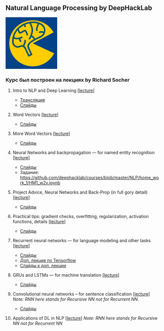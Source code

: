 ## Natural Language Processing by DeepHackLab
[![dhl](dhl.jpg)](http://info.deephack.me)
### Курс был построен на лекциях by Richard Socher

1. Intro to NLP and Deep Learning [[lecture](https://www.youtube.com/watch?v=sU_Yu_USrNc)]

	- [Трансляция](https://www.youtube.com/watch?v=SkHIbTDrxOQ)
	- [Слайды](http://cs224d.stanford.edu/lectures/CS224d-Lecture1.pdf)

1. Word Vectors [[lecture](https://www.youtube.com/watch?v=xhHOL3TNyJs&feature=youtu.be)]

	- [Слайды](http://cs224d.stanford.edu/lectures/CS224d-Lecture2.pdf)

1. More Word Vectors [[lecture](https://www.youtube.com/watch?v=UOGMsFw9V_w&list=PLmImxx8Char9Ig0ZHSyTqGsdhb9weEGam&index=3)]

	- [Слайды](http://cs224d.stanford.edu/lectures/CS224d-Lecture3.pdf)

1. Neural Networks and backpropagation — for named entity recognition [[lecture](https://www.youtube.com/watch?v=bjDbNbSbwY4&list=PLmImxx8Char9Ig0ZHSyTqGsdhb9weEGam&index=4)]

	- [Слайды](http://cs224d.stanford.edu/lectures/CS224d-Lecture4.pdf)
	- Задание: https://github.com/deephacklab/courses/blob/master/NLP/home_work_1/HM1_w2v.ipynb

1. Project Advice, Neural Networks and Back-Prop (in full gory detail) [[lecture](https://www.youtube.com/watch?v=k50GPWfjG7I&index=5&list=PLmImxx8Char9Ig0ZHSyTqGsdhb9weEGam)]

	- [Слайды](http://cs224d.stanford.edu/lectures/CS224d-Lecture5.pdf)

1. Practical tips: gradient checks, overfitting, regularization, activation functions, details [[lecture](https://www.youtube.com/watch?v=l0k-30FNua8&index=6&list=PLmImxx8Char9Ig0ZHSyTqGsdhb9weEGam)]

	- [Слайды](http://cs224d.stanford.edu/lectures/CS224d-Lecture6.pdf)

1. Recurrent neural networks — for language modeling and other tasks [[lecture](https://www.youtube.com/watch?v=nwcJuGuG-0s&list=PLmImxx8Char9Ig0ZHSyTqGsdhb9weEGam&index=8)]

	- [Слайды](http://cs224d.stanford.edu/lectures/CS224d-Lecture8.pdf)
	- [Доп. лекция по Tensorflow](https://www.youtube.com/watch?v=L8Y2_Cq2X5s&list=PLmImxx8Char9Ig0ZHSyTqGsdhb9weEGam&index=7)
	- [Слайды к доп. лекции](http://cs224d.stanford.edu/lectures/CS224d-Lecture7.pdf)

1. GRUs and LSTMs — for machine translation [[lecture](https://www.youtube.com/watch?v=OFCuW8VA7A4&index=8&list=PLmImxx8Char8dxWB9LRqdpCTmewaml96q)]

	- [Слайды](http://cs224d.stanford.edu/lectures/CS224d-Lecture9.pdf)

1. Convolutional neural networks – for sentence classification [[lecture](https://www.youtube.com/watch?v=EevTPpQvxiU&index=11&list=PLmImxx8Char8dxWB9LRqdpCTmewaml96q)] *Note: RNN here stands for Recursive NN not for Recurrent NN.*
	- [Слайды](http://cs224d.stanford.edu/lectures/CS224d-Lecture13.pdf)

1. Applications of DL in NLP [[lecture](https://www.youtube.com/watch?v=BVbQRrrsJo0&list=PLmImxx8Char8dxWB9LRqdpCTmewaml96q&index=12)] *Note: RNN here stands for Recursive NN not for Recurrent NN*
